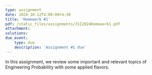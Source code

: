 ```yaml
---
type: assignment
date: 2024-10-12T4:00:00+4:30
title: 'Homework #1'
pdf: /static_files/assignments/ISI2024Homework1.pdf
attachment: 
solutions: 
due_event: 
    type: due
    description: 'Assignment #1 due'
---
```

In this assignment, we review some important and relevant topics of Engineering Probability with some applied flavors.  
